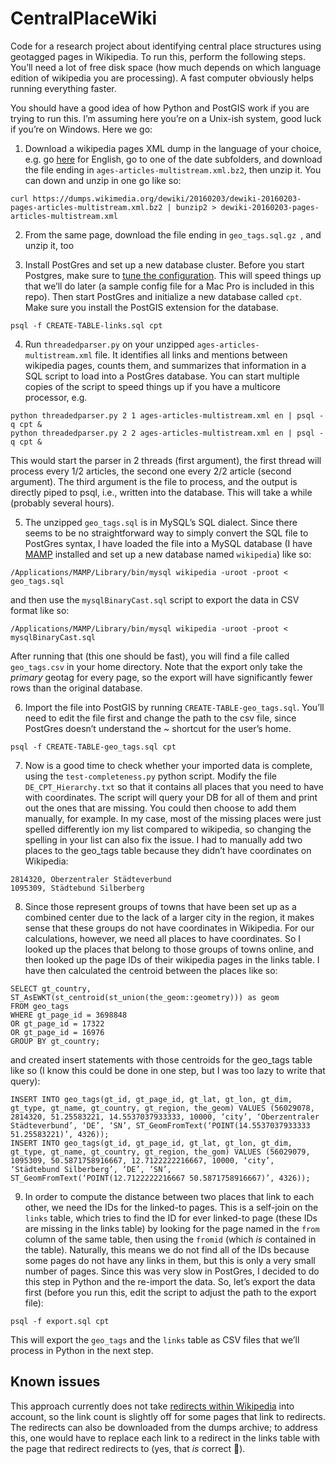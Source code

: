 # CentralPlaceWiki

Code for a research project about identifying central place structures using geotagged pages in Wikipedia. To run this, perform the following steps. You’ll need a lot of free disk space (how much depends on which language edition of wikipedia you are processing). A fast computer obviously helps running everything faster.

You should have a good idea of how Python and PostGIS work if you are trying to run this. I’m assuming here you’re on a Unix-ish system, good luck if you’re on Windows. Here we go:

1. Download a wikipedia pages XML dump in the language of your choice, e.g. go [here](https://dumps.wikimedia.org/enwiki/) for English, go to one of the date subfolders, and download the file ending in `ages-articles-multistream.xml.bz2`, then unzip it. You can down and unzip in one go like so:
```
curl https://dumps.wikimedia.org/dewiki/20160203/dewiki-20160203-pages-articles-multistream.xml.bz2 | bunzip2 > dewiki-20160203-pages-articles-multistream.xml
``` 

2. From the same page, download the file ending in `geo_tags.sql.gz `, and unzip it, too

3. Install PostGres and set up a new database cluster. Before you start Postgres, make sure to [tune the configuration](https://wiki.postgresql.org/wiki/Tuning_Your_PostgreSQL_Server). This will speed things up that we’ll do later (a sample config file for a Mac Pro is included in this repo). Then start PostGres and initialize a new database called `cpt`. Make sure you install the PostGIS extension for the database. 
```
psql -f CREATE-TABLE-links.sql cpt
```
4. Run `threadedparser.py` on your unzipped `ages-articles-multistream.xml` file. It identifies all links and mentions between wikipedia pages, counts them, and summarizes that information in a SQL script to load into a PostGres database. You can start multiple copies of the script to speed things up if you have a multicore processor, e.g.
```
python threadedparser.py 2 1 ages-articles-multistream.xml en | psql -q cpt &
python threadedparser.py 2 2 ages-articles-multistream.xml en | psql -q cpt &
```
This would start the parser in 2 threads (first argument), the first thread will process every 1/2 articles, the second one every 2/2 article (second argument). The third argument is the file to process, and the output is directly piped to psql, i.e., written into the database. This will take a while (probably several hours).

5. The unzipped `geo_tags.sql` is in MySQL’s SQL dialect. Since there seems to be no straightforward way to simply convert the SQL file to PostGres syntax, I have loaded the file into a MySQL database (I have [MAMP](https://www.mamp.info/en/) installed and set up a new database named `wikipedia`) like so: 
```
/Applications/MAMP/Library/bin/mysql wikipedia -uroot -proot < geo_tags.sql 
```
and then use the `mysqlBinaryCast.sql` script to export the data in CSV format like so:
```
/Applications/MAMP/Library/bin/mysql wikipedia -uroot -proot < mysqlBinaryCast.sql
```
After running that (this one should be fast), you will find a file called `geo_tags.csv` in your home directory. Note that the export only take the *primary* geotag for every page, so the export will have significantly fewer rows than the original database.

6. Import the file into PostGIS by running `CREATE-TABLE-geo_tags.sql`. You’ll need to edit the file first and change the path to the csv file, since PostGres doesn’t understand the ~ shortcut for the user’s home.
```
psql -f CREATE-TABLE-geo_tags.sql cpt
```

7. Now is a good time to check whether your imported data is complete, using the `test-completeness.py` python script. Modify the file `DE_CPT_Hierarchy.txt` so that it contains all places that you need to have with coordinates. The script will query your DB for all of them and print out the ones that are missing. You could then choose to add them manually, for example. In my case, most of the missing places were just spelled differently ion my list compared to wikipedia, so changing the spelling in your list can also fix the issue. I had to manually add two places to the geo_tags table because they didn’t have coordinates on Wikipedia:
```
2814320, Oberzentraler Städteverbund
1095309, Städtebund Silberberg
```

8. Since those represent groups of towns that have been set up as  a combined center due to the lack of a larger city in the region, it makes sense that these groups do not have coordinates in Wikipedia. For our calculations, however, we need all places to have coordinates. So I looked up the places that belong to those groups of towns online, and then looked up the page IDs of their wikipedia pages in the links table. I have then calculated the centroid between the places like so:
```
SELECT gt_country, ST_AsEWKT(st_centroid(st_union(the_geom::geometry))) as geom
FROM geo_tags
WHERE gt_page_id = 3698848
OR gt_page_id = 17322
OR gt_page_id = 16976
GROUP BY gt_country;
```
and created insert statements with those centroids for the geo_tags table like so (I know this could be done in one step, but I was too lazy to write that query):
```
INSERT INTO geo_tags(gt_id, gt_page_id, gt_lat, gt_lon, gt_dim, gt_type, gt_name, gt_country, gt_region, the_geom) VALUES (56029078, 2814320, 51.25583221, 14.5537037933333, 10000, ‘city’, ‘Oberzentraler Städteverbund’, ‘DE’, ‘SN’, ST_GeomFromText(‘POINT(14.5537037933333 51.25583221)’, 4326));
INSERT INTO geo_tags(gt_id, gt_page_id, gt_lat, gt_lon, gt_dim, gt_type, gt_name, gt_country, gt_region, the_gom) VALUES (56029079, 1095309, 50.5871758916667, 12.7122222216667, 10000, ‘city’, ‘Städtebund Silberberg’, ‘DE’, ‘SN’, ST_GeomFromText(‘POINT(12.7122222216667 50.5871758916667)’, 4326));
```

9. In order to compute the distance between two places that link to each other, we need the IDs for the linked-to pages. This is a self-join on the `links` table, which tries to find the ID for ever linked-to page (these IDs are missing in the links table) by looking for the page named in the `from` column of the same table, then using the `fromid` (which _is_ contained in the table). Naturally, this means we do not find all of the IDs because some pages do not have any links in them, but this is only a very small number of pages. Since this was very slow in PostGres, I decided to do this step in Python and the re-import the data. So, let’s export the data first (before you run this, edit the script to adjust the path to the export file):
```
psql -f export.sql cpt
```
This will export the `geo_tags` and the `links` table as CSV files that we’ll process in Python in the next step.




## Known issues

This approach currently does not take [redirects within Wikipedia](https://en.wikipedia.org/wiki/Wikipedia:Redirect) into account, so the link count is slightly off for some pages that link to redirects. The redirects can also be downloaded from the dumps archive; to address this, one would have to replace each link to a redirect in the links table with the page that redirect redirects to (yes, that *is* correct 😬).
